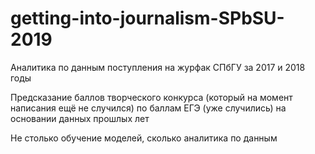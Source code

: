 # getting-into-journalism-SPbSU-2019
Аналитика по данным поступления на журфак СПбГУ за 2017 и 2018 годы

Предсказание баллов творческого конкурса (который на момент написания ещё не случился) по баллам ЕГЭ (уже случились) на основании данных прошлых лет

Не столько обучение моделей, сколько аналитика по данным
